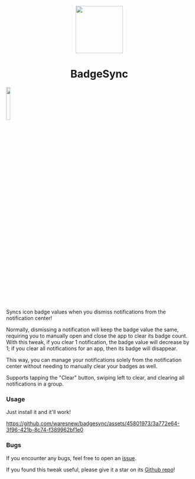 <p align="center">
  <img src="https://github.com/user-attachments/assets/7c1dfd00-1608-4517-b586-6b457e9abe41" width="128px" height="128px">
</p>
<h1 align="center">BadgeSync</h1>

[<img src="https://docs.havoc.app/img/badges/get_square.png" width=15% height=15%>](https://havoc.app/package/badgesync)


Syncs icon badge values when you dismiss notifications from the notification center!

Normally, dismissing a notification will keep the badge value the same, requiring you to manually open and close the app to clear its badge count. With this tweak, if you clear 1 notification, the badge value will decrease by 1; if you clear all notifications for an app, then its badge will disappear.

This way, you can manage your notifications solely from the notification center without needing to manually clear your badges as well.

Supports tapping the "Clear" button, swiping left to clear, and clearing all notifications in a group.

### Usage

Just install it and it'll work!

https://github.com/waresnew/badgesync/assets/45801973/3a772e64-3f96-421b-8c74-f389962bf1e0

### Bugs

If you encounter any bugs, feel free to open an [issue](https://github.com/waresnew/badgesync/issues).

If you found this tweak useful, please give it a star on its [Github repo](https://github.com/waresnew/badgesync)!

